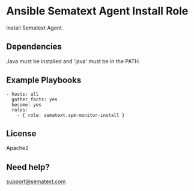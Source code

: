 Ansible Sematext Agent Install Role
=========================================

Install Sematext Agent.

Dependencies
------------
Java must be installed and 'java' must be in the PATH.

Example Playbooks
-------------------------
```
- hosts: all
  gather_facts: yes
  become: yes
  roles:
    - { role: sematext.spm-monitor-install }
```

License
-------

Apache2

Need help?
------------------

support@sematext.com
